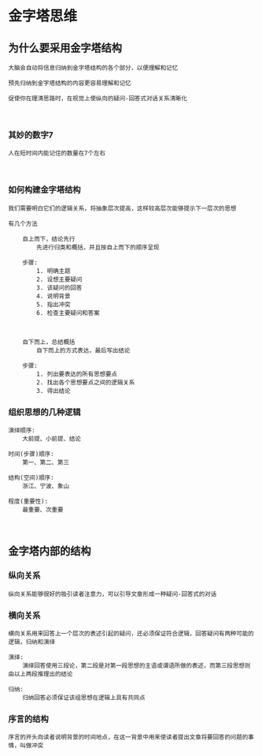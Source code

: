 # 金字塔思维

## 为什么要采用金字塔结构
    大脑会自动将信息归纳到金字塔结构的各个部分，以便理解和记忆

    预先归纳到金字塔结构的内容更容易理解和记忆

    促使你在理清思路时，在视觉上使纵向的疑问-回答式对话关系清晰化

<br/>

### 其妙的数字7

    人在短时间内能记住的数量在7个左右

<br/>

### 如何构建金字塔结构

    我们需要明白它们的逻辑关系，将抽象层次提高，这样较高层次能够提示下一层次的思想

    有几个方法

        自上而下，结论先行
            先进行归类和概括，并且按自上而下的顺序呈现

        步骤:
            1. 明确主题
            2. 设想主要疑问
            3. 该疑问的回答
            4. 说明背景
            5. 指出冲突
            6. 检查主要疑问和答案



        自下而上，总结概括
            自下而上的方式表达，最后写出结论

        步骤:
            1. 列出要表达的所有思想要点
            2. 找出各个思想要点之间的逻辑关系
            3. 得出结论
    
### 组织思想的几种逻辑

    演绎顺序:
        大前提、小前提、结论

    时间(步骤)顺序:
        第一、第二、第三
    
    结构(空间)顺序:
        浙江、宁波、象山

    程度(重要性):
        最重要、次重要

<br/>

## 金字塔内部的结构

### 纵向关系
    纵向关系能够很好的吸引读者注意力，可以引导文章形成一种疑问-回答式的对话

### 横向关系
    横向关系用来回答上一个层次的表述引起的疑问，还必须保证符合逻辑，回答疑问有两种可能的逻辑，归纳和演绎

    演绎:
        演绎回答使用三段论，第二段是对第一段思想的主语或谓语所做的表述，而第三段思想则由以上两段推理出的结论

    归纳:
        归纳回答必须保证该组思想在逻辑上具有共同点

### 序言的结构
    序言的开头向读者说明背景的时间地点，在这一背景中用来使读者提出文章将要回答的问题的事情，叫做冲突